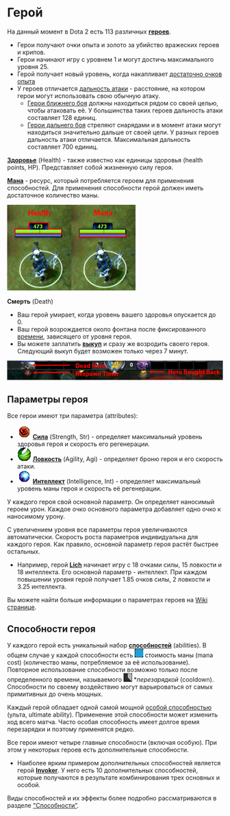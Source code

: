 # Герой

На данный момент в Dota 2 есть 113 различных [**героев**](https://dota2-ru.gamepedia.com/%D0%93%D0%B5%D1%80%D0%BE%D0%B8).

* Герои получают очки опыта и золото за убийство вражеских героев и крипов.
* Герои начинают игру с уровнем 1 и могут достичь максимального уровня 25.
* Герой получает новый уровень, когда накапливает [достаточно очков опыта](https://dota2-ru.gamepedia.com/%D0%9E%D0%BF%D1%8B%D1%82#.D0.9F.D0.BE.D0.B2.D1.8B.D1.88.D0.B5.D0.BD.D0.B8.D0.B5_.D1.83.D1.80.D0.BE.D0.B2.D0.BD.D1.8F)
* У героев отличается [дальность атаки](https://dota2-ru.gamepedia.com/%D0%94%D0%B0%D0%BB%D1%8C%D0%BD%D0%BE%D1%81%D1%82%D1%8C_%D0%B0%D1%82%D0%B0%D0%BA%D0%B8) - расстояние, на котором герои могут использовать свою обычную атаку.
	* [Герои ближнего боя](https://dota2-ru.gamepedia.com/%D0%9A%D0%B0%D1%82%D0%B5%D0%B3%D0%BE%D1%80%D0%B8%D1%8F:%D0%93%D0%B5%D1%80%D0%BE%D0%B8_%D0%B1%D0%BB%D0%B8%D0%B6%D0%BD%D0%B5%D0%B3%D0%BE_%D0%B1%D0%BE%D1%8F) должны находиться рядом со своей целью, чтобы атаковать её. У большинства таких героев дальность атаки составляет 128 единиц.
	* [Герои дальнего боя](https://dota2-ru.gamepedia.com/%D0%9A%D0%B0%D1%82%D0%B5%D0%B3%D0%BE%D1%80%D0%B8%D1%8F:%D0%93%D0%B5%D1%80%D0%BE%D0%B8_%D0%B4%D0%B0%D0%BB%D1%8C%D0%BD%D0%B5%D0%B3%D0%BE_%D0%B1%D0%BE%D1%8F) 
стреляют снарядами и в момент атаки могут находиться значительно дальше от своей цели. У разных героев дальность атаки отличается. Максимальная дальность составляет 700 единиц.

[**Здоровье**](https://dota2-ru.gamepedia.com/%D0%97%D0%B4%D0%BE%D1%80%D0%BE%D0%B2%D1%8C%D0%B5) (Health) - также известно как единицы здоровья (health points, HP). Представляет собой жизненную силу героя.

[**Мана**](https://dota2-ru.gamepedia.com/%D0%9C%D0%B0%D0%BD%D0%B0) - ресурс, который потребляется героем для применения способностей. Для применения способности герой должен иметь достаточное количество маны.

![Здоровье и мана](images/5.1_health_mana.png)

**Смерть** (Death)

* Ваш герой умирает, когда уровень вашего здоровья опускается до 0.
* Ваш герой возрождается около фонтана после фиксированного [времени](https://dota2-ru.gamepedia.com/%D0%97%D0%BE%D0%BB%D0%BE%D1%82%D0%BE#.D0.92.D1.80.D0.B5.D0.BC.D1.8F_.D0.B2.D0.BE.D0.B7.D1.80.D0.BE.D0.B6.D0.B4.D0.B5.D0.BD.D0.B8.D1.8F), зависящего от уровня героя.
* Вы можете заплатить [**выкуп**](https://dota2-ru.gamepedia.com/%D0%97%D0%BE%D0%BB%D0%BE%D1%82%D0%BE#.D0.92.D1.8B.D0.BA.D1.83.D0.BF) и сразу же возродить своего героя. Следующий выкуп будет возможен только через 7 минут.

![Смерть](images/5.2_death.png)

## Параметры героя

Все герои имеют три параметра (attributes):

* ![Сила](images/5.3_strength.png) [**Сила**](https://dota2-ru.gamepedia.com/%D0%A1%D0%B8%D0%BB%D0%B0) (Strength, Str) - определяет максимальный уровень здоровья героя и скорость его регенерации.
* ![Ловкость](images/5.4_agility.png) [**Ловкость**](https://dota2-ru.gamepedia.com/%D0%9B%D0%BE%D0%B2%D0%BA%D0%BE%D1%81%D1%82%D1%8C) (Agility, Agi) - определяет броню героя и его скорость атаки.
* ![Интеллект](images/5.5_intelligence.png) [**Интеллект**](https://dota2-ru.gamepedia.com/%D0%98%D0%BD%D1%82%D0%B5%D0%BB%D0%BB%D0%B5%D0%BA%D1%82) (Intelligence, Int) - определяет максимальный уровень маны героя и скорость её регенерации.

У каждого героя свой основной параметр. Он определяет наносимый героем урон. Каждое очко основного параметра добавляет одно очко к наносимому урону.

С увеличением уровня все параметры героя увеличиваются автоматически. Скорость роста параметров индивидуальна для каждого героя. Как правило, основной параметр героя растёт быстрее остальных.

* Например, герой [**Lich**](https://dota2-ru.gamepedia.com/Lich) начинает игру с 18 очками силы, 15 ловкости и 18 интеллекта. Его основной параметр - интеллект. При каждом повышении уровня герой получает 1.85 очков силы, 2 ловкости и 3.25 интеллекта.

Вы можете найти больше информации о параметрах героев на [Wiki странице](https://dota2-ru.gamepedia.com/Атрибуты).

## Способности героя

У каждого герой есть уникальный набор [**способностей**](https://dota2-ru.gamepedia.com/%D0%A1%D0%BF%D0%BE%D1%81%D0%BE%D0%B1%D0%BD%D0%BE%D1%81%D1%82%D0%B8) (abilities). В общем случае у каждой способности есть ![стоимость маны](images/5.6_mana_cost.png) стоимость маны (mana cost) (количество маны, потребляемое за её использование). Повторное использование способности возможно только после определенного времени, называемого ![перезарядка](images/5.7_cooldown.png) **перезарядкой* (cooldown). Способности по своему воздействию могут варьироваться от самых примитивных до очень мощных.

Каждый герой обладает одной самой мощной [особой способностью](https://dota2-ru.gamepedia.com/%D0%A1%D0%BF%D0%BE%D1%81%D0%BE%D0%B1%D0%BD%D0%BE%D1%81%D1%82%D0%B8#.D0.9E.D1.81.D0.BE.D0.B1.D1.8B.D0.B5_.D1.81.D0.BF.D0.BE.D1.81.D0.BE.D0.B1.D0.BD.D0.BE.D1.81.D1.82.D0.B8) (ульта, ultimate ability). Применение этой способности может изменить ход всего матча. Часто особая способность имеет долгое время перезарядки и поэтому применятся редко.

Все герои имеют четыре главные способности (включая особую). При этом у некоторых героев есть дополнительные способности.

* Наиболее ярким примером дополнительных способностей является герой [**Invoker**](https://dota2-ru.gamepedia.com/Invoker). У него есть 10 дополнительных способностей, которые получаются в результате комбинирования трех основных и особой.

Виды способностей и их эффекты более подробно рассматриваются в разделе ["Способности"]().
